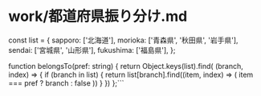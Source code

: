 # work/都道府県振り分け.md

const list = {
	sapporo: ['北海道'],
	morioka: ['青森県', '秋田県', '岩手県'],
	sendai: ['宮城県', '山形県'],
	fukushima: ['福島県'],
};

function belongsTo(pref: string) {
	return Object.keys(list).find(
		(branch, index) => {
			if (branch in list) {
				return list[branch].find((item, index) => (
					item === pref ? branch : false
				))
			}
		})
};```